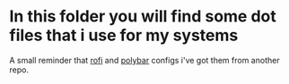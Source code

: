 <h1>In this folder you will find some dot files that i use for my systems</h1>

A small reminder that [rofi](https://github.com/adi1090x/rofi) and [polybar](https://github.com/adi1090x/polybar-themes) configs i've got them from another repo.
